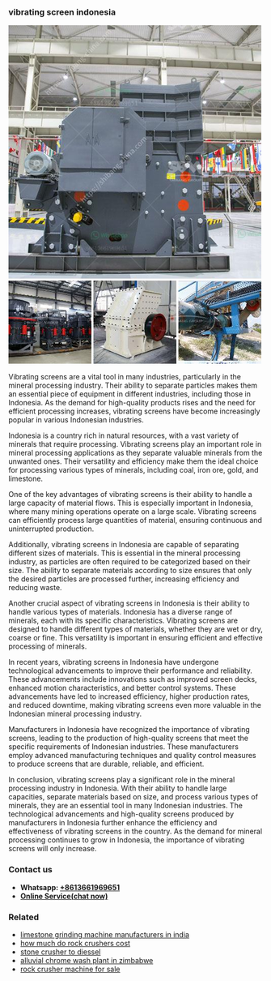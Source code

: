<h3>vibrating screen indonesia</h3><img src='1706755351.jpg' alt=''><p>Vibrating screens are a vital tool in many industries, particularly in the mineral processing industry. Their ability to separate particles makes them an essential piece of equipment in different industries, including those in Indonesia. As the demand for high-quality products rises and the need for efficient processing increases, vibrating screens have become increasingly popular in various Indonesian industries.</p><p>Indonesia is a country rich in natural resources, with a vast variety of minerals that require processing. Vibrating screens play an important role in mineral processing applications as they separate valuable minerals from the unwanted ones. Their versatility and efficiency make them the ideal choice for processing various types of minerals, including coal, iron ore, gold, and limestone.</p><p>One of the key advantages of vibrating screens is their ability to handle a large capacity of material flows. This is especially important in Indonesia, where many mining operations operate on a large scale. Vibrating screens can efficiently process large quantities of material, ensuring continuous and uninterrupted production.</p><p>Additionally, vibrating screens in Indonesia are capable of separating different sizes of materials. This is essential in the mineral processing industry, as particles are often required to be categorized based on their size. The ability to separate materials according to size ensures that only the desired particles are processed further, increasing efficiency and reducing waste.</p><p>Another crucial aspect of vibrating screens in Indonesia is their ability to handle various types of materials. Indonesia has a diverse range of minerals, each with its specific characteristics. Vibrating screens are designed to handle different types of materials, whether they are wet or dry, coarse or fine. This versatility is important in ensuring efficient and effective processing of minerals.</p><p>In recent years, vibrating screens in Indonesia have undergone technological advancements to improve their performance and reliability. These advancements include innovations such as improved screen decks, enhanced motion characteristics, and better control systems. These advancements have led to increased efficiency, higher production rates, and reduced downtime, making vibrating screens even more valuable in the Indonesian mineral processing industry.</p><p>Manufacturers in Indonesia have recognized the importance of vibrating screens, leading to the production of high-quality screens that meet the specific requirements of Indonesian industries. These manufacturers employ advanced manufacturing techniques and quality control measures to produce screens that are durable, reliable, and efficient.</p><p>In conclusion, vibrating screens play a significant role in the mineral processing industry in Indonesia. With their ability to handle large capacities, separate materials based on size, and process various types of minerals, they are an essential tool in many Indonesian industries. The technological advancements and high-quality screens produced by manufacturers in Indonesia further enhance the efficiency and effectiveness of vibrating screens in the country. As the demand for mineral processing continues to grow in Indonesia, the importance of vibrating screens will only increase.</p><h3>Contact us</h3><ul><li><strong>Whatsapp:&nbsp;<a href="https://wa.me/8613661969651">+8613661969651</a></strong></li><li><a href="https://swt.shibang-china.com/?git&amp;zhl&amp;vibrating screen indonesia"><strong>Online Service(chat now)</strong></a></li></ul><h3>Related</h3><ul><li><a href='limestone grinding machine manufacturers in india.md'>limestone grinding machine manufacturers in india</a></li><li><a href='how much do rock crushers cost.md'>how much do rock crushers cost</a></li><li><a href='stone crusher to diessel.md'>stone crusher to diessel</a></li><li><a href='alluvial chrome wash plant in zimbabwe.md'>alluvial chrome wash plant in zimbabwe</a></li><li><a href='rock crusher machine for sale.md'>rock crusher machine for sale</a></li></ul>